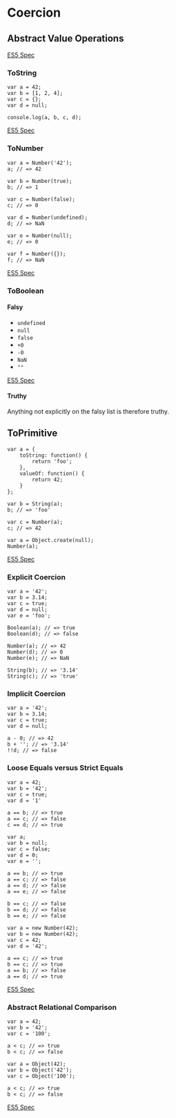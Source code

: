 # Coercion

## Abstract Value Operations

[ES5 Spec](https://es5.github.io/#x9.1)

### ToString

```
var a = 42;
var b = [1, 2, 4];
var c = {};
var d = null;

console.log(a, b, c, d);
```

[ES5 Spec](https://es5.github.io/#x9.8)


### ToNumber

```
var a = Number('42');
a; // => 42

var b = Number(true);
b; // => 1

var c = Number(false);
c; // => 0

var d = Number(undefined);
d; // => NaN

var e = Number(null);
e; // => 0

var f = Number({});
f; // => NaN
```

[ES5 Spec](https://es5.github.io/#x9.3)


### ToBoolean

#### Falsy

- `undefined`
- `null`
- `false`
- `+0`
- `-0`
- `NaN`
- `""`

[ES5 Spec](https://es5.github.io/#x9.2)


#### Truthy

Anything not explicitly on the falsy list is therefore truthy.


## ToPrimitive

```
var a = {
	toString: function() {
		return 'foo';
	},
	valueOf: function() {
		return 42;
	}
};

var b = String(a);
b; // => 'foo'

var c = Number(a);
c; // => 42
```

```
var a = Object.create(null);
Number(a);
```

[ES5 Spec](https://es5.github.io/#x9.1)


### Explicit Coercion

```
var a = '42';
var b = 3.14;
var c = true;
var d = null;
var e = 'foo';

Boolean(a); // => true
Boolean(d); // => false

Number(a); // => 42
Number(d); // => 0
Number(e); // => NaN

String(b); // => '3.14'
String(c); // => 'true'
```

### Implicit Coercion

```
var a = '42';
var b = 3.14;
var c = true;
var d = null;

a - 0; // => 42
b + ''; // => '3.14'
!!d; // => false
```

### Loose Equals versus Strict Equals

```
var a = 42;
var b = '42';
var c = true;
var d = '1'

a == b; // => true
a == c; // => false
c == d; // => true
```

```
var a;
var b = null;
var c = false;
var d = 0;
var e = '';

a == b; // => true
a == c; // => false
a == d; // => false
a == e; // => false

b == c; // => false
b == d; // => false
b == e; // => false
```

```
var a = new Number(42);
var b = new Number(42);
var c = 42;
var d = '42';

a == c; // => true
b == c; // => true
a == b; // => false
a == d; // => true
```

[ES5 Spec](https://es5.github.io/#x11.9.3)

### Abstract Relational Comparison

```
var a = 42;
var b = '42';
var c = '100';

a < c; // => true
b < c; // => false
```

```
var a = Object(42);
var b = Object('42');
var c = Object('100');

a < c; // => true
b < c; // => false
```

[ES5 Spec](https://es5.github.io/#x11.8.5)
